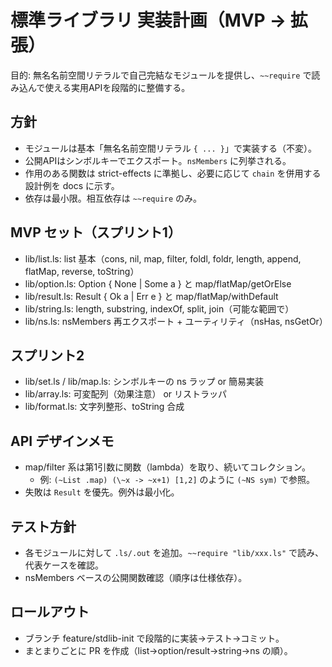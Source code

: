 # 標準ライブラリ 実装計画（MVP → 拡張）

目的: 無名名前空間リテラルで自己完結なモジュールを提供し、`~~require` で読み込んで使える実用APIを段階的に整備する。

## 方針
- モジュールは基本「無名名前空間リテラル `{ ... }`」で実装する（不変）。
- 公開APIはシンボルキーでエクスポート。`nsMembers` に列挙される。
- 作用のある関数は strict-effects に準拠し、必要に応じて `chain` を併用する設計例を docs に示す。
- 依存は最小限。相互依存は `~~require` のみ。

## MVP セット（スプリント1）
- lib/list.ls: list 基本（cons, nil, map, filter, foldl, foldr, length, append, flatMap, reverse, toString）
- lib/option.ls: Option { None | Some a } と map/flatMap/getOrElse
- lib/result.ls: Result { Ok a | Err e } と map/flatMap/withDefault
- lib/string.ls: length, substring, indexOf, split, join（可能な範囲で）
- lib/ns.ls: nsMembers 再エクスポート + ユーティリティ（nsHas, nsGetOr）

## スプリント2
- lib/set.ls / lib/map.ls: シンボルキーの ns ラップ or 簡易実装
- lib/array.ls: 可変配列（効果注意） or リストラッパ
- lib/format.ls: 文字列整形、toString 合成

## API デザインメモ
- map/filter 系は第1引数に関数（lambda）を取り、続いてコレクション。
  - 例: `(~List .map) (\~x -> ~x+1) [1,2]` のように `(~NS sym)` で参照。
- 失敗は `Result` を優先。例外は最小化。

## テスト方針
- 各モジュールに対して `.ls/.out` を追加。`~~require "lib/xxx.ls"` で読み、代表ケースを確認。
- nsMembers ベースの公開関数確認（順序は仕様依存）。

## ロールアウト
- ブランチ feature/stdlib-init で段階的に実装→テスト→コミット。
- まとまりごとに PR を作成（list→option/result→string→ns の順）。
